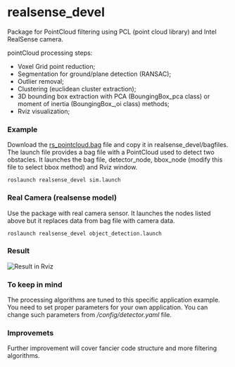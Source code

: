 # realsense_devel
Package for PointCloud filtering using PCL (point cloud library) and Intel RealSense camera.

pointCloud processing steps:
- Voxel Grid point reduction;
- Segmentation for ground/plane detection (RANSAC);
- Outlier removal;
- Clustering (euclidean cluster extraction);
- 3D bounding box extraction with PCA (BoungingBox_pca class) or moment of inertia (BoungingBox_,oi class) methods;
- Rviz visualization;
### Example
Download the [rs_pointcloud.bag](https://scientificnet-my.sharepoint.com/:u:/g/personal/giatomasi_unibz_it/EZAB6zj-c29Igs8RLlMhhFoBK6kkYPkcxe1sNWO1OJeyAQ?e=mMgpUq) file and copy it in realsense_devel/bagfiles.
The launch file provides a bag file with a PointCloud used to detect two obstacles. It launches the bag file, detector_node, bbox_node (modify this file to select bbox method) and Rviz window.
```
roslaunch realsense_devel sim.launch
```
### Real Camera (realsense model)
Use the package with real camera sensor. It launches the nodes listed above but it replaces data from bag file with camera data.
```
roslaunch realsense_devel object_detection.launch
```

### Result
![Result in Rviz](https://github.com/giacomotomasi/realsense_devel/blob/main/img/rviz_result.png)

### To keep in mind
The processing algorithms are tuned to this specific application example. You need to set proper parameters for your own application. You can change such parameters from */config/detector.yaml* file.
### Improvemets
Further improvement will cover fancier code structure and more filtering algorithms.
